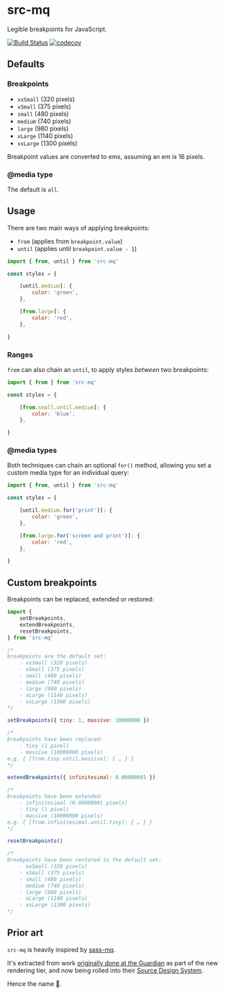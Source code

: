 # src-mq

Legible breakpoints for JavaScript.

[![Build Status](https://travis-ci.org/src-mq/src-mq.svg?branch=master)](https://travis-ci.org/src-mq/src-mq)
[![codecov](https://codecov.io/gh/src-mq/src-mq/branch/master/graph/badge.svg)](https://codecov.io/gh/src-mq/src-mq)

## Defaults

### Breakpoints

- `xxSmall` (320 pixels)
- `xSmall` (375 pixels)
- `small` (480 pixels)
- `medium` (740 pixels)
- `large` (980 pixels)
- `xLarge` (1140 pixels)
- `xxLarge` (1300 pixels)

Breakpoint values are converted to ems, assuming an em is 16 pixels.

### @media type
The default is `all`.

## Usage

There are two main ways of applying breakpoints:

- `from` (applies from `breakpoint.value`)
- `until` (applies until `breakpoint.value - 1`)

```js
import { from, until } from 'src-mq'

const styles = {

	[until.medium]: {
		color: 'green',
	},

	[from.large]: {
		color: 'red',
	},

}
```

### Ranges

`from` can also chain an `until`, to apply styles _between_ two breakpoints:

```js
import { from } from 'src-mq'

const styles = {

	[from.small.until.medium]: {
		color: 'blue',
	},

}
```

### @media types

Both techniques can chain an optional `for()` method, allowing you set a custom media type for an individual query:

```js
import { from, until } from 'src-mq'

const styles = {

	[until.medium.for('print')]: {
		color: 'green',
	},

	[from.large.for('screen and print')]: {
		color: 'red',
	},

}
```

## Custom breakpoints

Breakpoints can be replaced, extended or restored:

```js
import {
	setBreakpoints,
	extendBreakpoints,
	resetBreakpoints,
} from 'src-mq'

/*
breakpoints are the default set:
	- xxSmall (320 pixels)
	- xSmall (375 pixels)
	- small (480 pixels)
	- medium (740 pixels)
	- large (980 pixels)
	- xLarge (1140 pixels)
	- xxLarge (1300 pixels)
*/

setBreakpoints({ tiny: 1, massive: 10000000 })

/*
breakpoints have been replaced:
	- tiny (1 pixel)
	- massive (10000000 pixels)
e.g. { [from.tiny.until.massive]: { … } }
*/

extendBreakpoints({ infinitesimal: 0.00000001 })

/*
breakpoints have been extended:
	- infinitesimal (0.00000001 pixels)
	- tiny (1 pixel)
	- massive (10000000 pixels)
e.g. { [from.infinitesimal.until.tiny]: { … } }
*/

resetBreakpoints()

/*
breakpoints have been restored to the default set:
	- xxSmall (320 pixels)
	- xSmall (375 pixels)
	- small (480 pixels)
	- medium (740 pixels)
	- large (980 pixels)
	- xLarge (1140 pixels)
	- xxLarge (1300 pixels)
*/
```


## Prior art
`src-mq` is heavily inspired by [sass-mq](https://github.com/sass-mq/sass-mq).

It's extracted from work [originally done at the Guardian](https://github.com/guardian/dotcom-rendering/pull/21) as part of the new rendering tier, and now being rolled into their [Source Design System](https://github.com/guardian/source-components).

Hence the name 💃.
